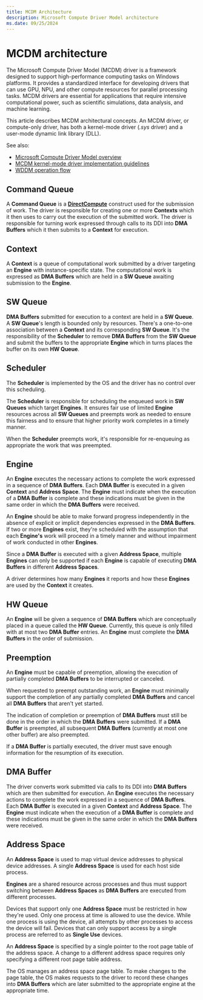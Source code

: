 ```yaml
---
title: MCDM Architecture
description: Microsoft Compute Driver Model architecture
ms.date: 09/25/2024
---
```


# MCDM architecture

The Microsoft Compute Driver Model (MCDM) driver is a framework designed to support high-performance computing tasks on Windows platforms. It provides a standardized interface for developing drivers that can use GPU, NPU, and other compute resources for parallel processing tasks. MCDM drivers are essential for applications that require intensive computational power, such as scientific simulations, data analysis, and machine learning.

This article describes MCDM architectural concepts. An MCDM driver, or compute-only driver, has both a kernel-mode driver (*.sys* driver) and a user-mode dynamic link library (DLL).

See also:

* [Microsoft Compute Driver Model overview](mcdm.md)
* [MCDM kernel-mode driver implementation guidelines](mcdm-implementation-guidelines.md)
* [WDDM operation flow](windows-vista-and-later-display-driver-model-operation-flow.md)

## Command Queue

A **Command Queue** is a [**DirectCompute**](/windows/win32/direct3d11/direct3d-11-advanced-stages-compute-shader) construct used for the submission of work. The driver is responsible for creating one or more **Contexts** which it then uses to carry out the execution of the submitted work. The driver is responsible for turning work expressed through calls to its DDI into **DMA Buffers** which it then submits to a **Context** for execution.

## Context

A **Context** is a queue of computational work submitted by a driver targeting an **Engine** with instance-specific state. The computational work is expressed as **DMA Buffers** which are held in a **SW Queue** awaiting submission to the **Engine**.

## SW Queue

**DMA Buffers** submitted for execution to a context are held in a **SW Queue**. A **SW Queue**'s length is bounded only by resources. There's a one-to-one association between a **Context** and its corresponding **SW Queue**. It's the responsibility of the **Scheduler** to remove **DMA Buffers** from the **SW Queue** and submit the buffers to the appropriate **Engine** which in turns places the buffer on its own **HW Queue**.

## Scheduler

The **Scheduler** is implemented by the OS and the driver has no control over this scheduling.

The **Scheduler** is responsible for scheduling the enqueued work in **SW Queues** which target **Engines**. It ensures fair use of limited **Engine** resources across all **SW Queues** and preempts work as needed to ensure this fairness and to ensure that higher priority work completes in a timely manner.

When the **Scheduler** preempts work, it's responsible for re-enqueuing as appropriate the work that was preempted.

## Engine

An **Engine** executes the necessary actions to complete the work expressed in a sequence of **DMA Buffers**. Each **DMA Buffer** is executed in a given **Context** and **Address Space**. The **Engine** must indicate when the execution of a **DMA Buffer** is complete and these indications must be given in the same order in which the **DMA Buffers** were received.

An **Engine** should be able to make forward progress independently in the absence of explicit or implicit dependencies expressed in the **DMA Buffers**. If two or more **Engines** exist, they're scheduled with the assumption that each **Engine's** work will proceed in a timely manner and without impairment of work conducted in other **Engines**.

Since a **DMA Buffer** is executed with a given **Address Space**, multiple **Engines** can only be supported if each **Engine** is capable of executing **DMA Buffers** in different **Address Spaces**.

A driver determines how many **Engines** it reports and how these **Engines** are used by the **Context** it creates.

## HW Queue

An **Engine** will be given a sequence of **DMA Buffers** which are conceptually placed in a queue called the **HW Queue**. Currently, this queue is only filled with at most two **DMA Buffer** entries. An **Engine** must complete the **DMA Buffers** in the order of submission.

## Preemption

An **Engine** must be capable of preemption, allowing the execution of partially completed **DMA Buffers** to be interrupted or canceled.

When requested to preempt outstanding work, an **Engine** must minimally support the completion of any partially completed **DMA Buffers** and cancel all **DMA Buffers** that aren't yet started.

The indication of completion or preemption of **DMA Buffers** must still be done in the order in which the **DMA Buffers** were submitted. If a **DMA Buffer** is preempted, all subsequent **DMA Buffers** (currently at most one other buffer) are also preempted.

If a **DMA Buffer** is partially executed, the driver must save enough information for the resumption of its execution.

## DMA Buffer

The driver converts work submitted via calls to its DDI into **DMA Buffers** which are then submitted for execution. An **Engine** executes the necessary actions to complete the work expressed in a sequence of **DMA Buffers**. Each **DMA Buffer** is executed in a given **Context** and **Address Space**. The **Engine** must indicate when the execution of a **DMA Buffer** is complete and these indications must be given in the same order in which the **DMA Buffers** were received.

## Address Space

An **Address Space** is used to map virtual device addresses to physical device addresses. A single **Address Space** is used for each host side process.

**Engines** are a shared resource across processes and thus must support switching between **Address Spaces** as **DMA Buffers** are executed from different processes.

Devices that support only one **Address Space** must be restricted in how they're used. Only one process at time is allowed to use the device. While one process is using the device, all
attempts by other processes to access the device will fail. Devices that can only support access by a single process are referred to as **Single Use** devices.

An **Address Space** is specified by a single pointer to the root page table of the address space. A change to a different address space requires only specifying a different root page table address.

The OS manages an address space page table. To make changes to the page table, the OS makes requests to the driver to record these changes into **DMA Buffers** which are later submitted to the
appropriate engine at the appropriate time.
